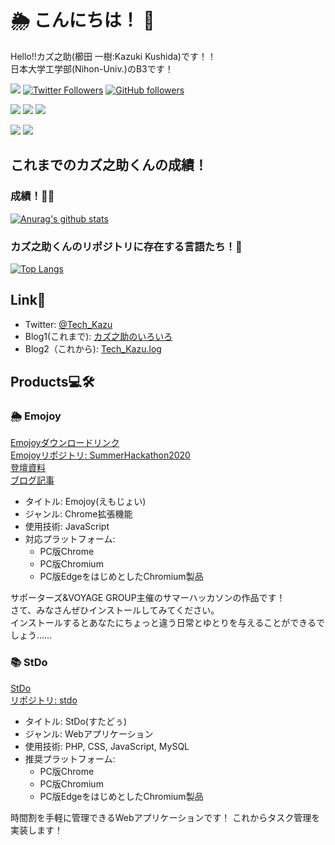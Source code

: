 # 🌦 こんにちは！ 👋
Hello!!カズ之助(櫛田 一樹:Kazuki Kushida)です！！  
日本大学工学部(Nihon-Univ.)のB3です！

![](https://img.shields.io/badge/kazuki19992-PHP%20%7C%20C%20%7C%20HTML%20%7C%20Java%20%7C%20Javascript%20%7C%20CSS-brightgreen)
[![Twitter Followers](https://img.shields.io/twitter/follow/Tech_Kazu?color=blue&label=Twitter%20Followers&logoColor=blue&style=flat-square)](https://twitter.com/Tech_Kazu)
[![GitHub followers](https://img.shields.io/github/followers/kazuki19992?color=inactive&label=Github%20Followers)](https://github.com/kazuki19992)

[![](https://img.shields.io/badge/Highschool-passed-brightgreen)](https://ja.wikipedia.org/wiki/%E7%A6%8F%E5%B3%B6%E7%9C%8C%E7%AB%8B%E5%B9%B3%E5%B7%A5%E6%A5%AD%E9%AB%98%E7%AD%89%E5%AD%A6%E6%A0%A1)
[![](https://img.shields.io/badge/University%20-75%25-green)](https://www.nihon-u.ac.jp/)
![](https://img.shields.io/badge/%20Job%20hunting-running-brightgreen)

![](https://img.shields.io/badge/money-ippai%20--%20HOSHIIII!!!!!-critical)
![](https://img.shields.io/badge/Beer%F0%9F%8D%BA-LOVE!!!!-orange)
## これまでのカズ之助くんの成績！
### 成績！💯💮
[![Anurag's github stats](https://github-readme-stats.vercel.app/api?username=kazuki19992&count_private=true&show_icons=true&bg_color=30,e96443,904e95&title_color=fff&text_color=fff&include_all_commits=true)](https://github.com/anuraghazra/github-readme-stats)
### カズ之助くんのリポジトリに存在する言語たち！💬
[![Top Langs](https://github-readme-stats.vercel.app/api/top-langs/?username=kazuki19992&hide=css)](https://github.com/anuraghazra/github-readme-stats)

## Link🔗
- Twitter: [@Tech_Kazu](https://twitter.com/Tech_Kazu)
- Blog1(これまで): [カズ之助のいろいろ](https://kazuki19992.hateblo.jp)
- Blog2（これから): [Tech_Kazu.log](https://kazuki19992.page)

## Products💻🛠

### 🌦 Emojoy
[Emojoyダウンロードリンク](https://github.com/kazuki19992/SummerHackathon2020/releases/tag/0.01)  
[Emojoyリポジトリ: SummerHackathon2020](https://github.com/kazuki19992/SummerHackathon2020)  
[登壇資料](https://docs.google.com/presentation/d/1yfOMk3lGJ-1GZocnc_HPFeq3Psq0jcTTWf7G3H7uNPY/edit?usp=sharing)   
[ブログ記事](https://kazuki19992.page/003_summerhackathon2020/)
- タイトル: Emojoy(えもじょい)
- ジャンル: Chrome拡張機能
- 使用技術: JavaScript
- 対応プラットフォーム: 
  - PC版Chrome
  - PC版Chromium
  - PC版EdgeをはじめとしたChromium製品
  
サポーターズ&VOYAGE GROUP主催のサマーハッカソンの作品です！  
さて、みなさんぜひインストールしてみてください。  
インストールするとあなたにちょっと違う日常とゆとりを与えることができるでしょう……

### 📚 StDo
[StDo](http://stdo-app.net/)  
[リポジトリ: stdo](https://github.com/kazuki19992/stdo)  
- タイトル: StDo(すたどぅ)
- ジャンル: Webアプリケーション
- 使用技術: PHP, CSS, JavaScript, MySQL
- 推奨プラットフォーム: 
  - PC版Chrome
  - PC版Chromium
  - PC版EdgeをはじめとしたChromium製品
  
時間割を手軽に管理できるWebアプリケーションです！
これからタスク管理を実装します！

<!--
**kazuki19992/kazuki19992** is a ✨ _special_ ✨ repository because its `README.md` (this file) appears on your GitHub profile.

Here are some ideas to get you started:

- 🔭 I’m currently working on ...
- 🌱 I’m currently learning ...
- 👯 I’m looking to collaborate on ...
- 🤔 I’m looking for help with ...
- 💬 Ask me about ...
- 📫 How to reach me: ...
- 😄 Pronouns: ...
- ⚡ Fun fact: ...
-->
